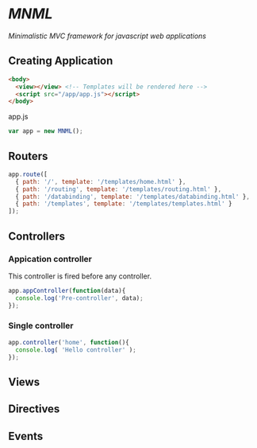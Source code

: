 # _MNML_

_Minimalistic MVC framework for javascript web applications_

## Creating Application
```html
<body>
  <view></view> <!-- Templates will be rendered here -->
  <script src="/app/app.js"></script>
</body>
```

app.js
```javascript
var app = new MNML();
```

## Routers
```javascript
app.route([
  { path: '/', template: '/templates/home.html' },
  { path: '/routing', template: '/templates/routing.html' },
  { path: '/databinding', template: '/templates/databinding.html' },
  { path: '/templates', template: '/templates/templates.html' }
]);
```

## Controllers

### Appication controller
This controller is fired before any controller.

```javascript
app.appController(function(data){
  console.log('Pre-controller', data);
});
```

### Single controller
```javascript
app.controller('home', function(){
  console.log( 'Hello controller' );
});
```

## Views

## Directives

## Events